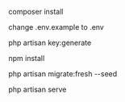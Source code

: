 composer install

change .env.example to .env

php artisan key:generate

npm install

php artisan migrate:fresh --seed

php artisan serve
